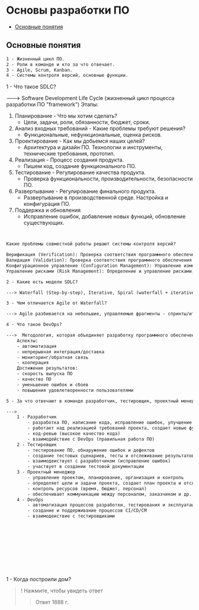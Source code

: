 # Основы разработки ПО

* [Основные понятия](#основные-понятия)

## <a id="основные-понятия">Основные понятия</a>

```txt
1 - Жизненный цикл ПО.
2 - Роли в команде и кто за что отвечает.
3 - Agile, Scrum, Kanban.
4 - Системы контроля версий, основные функции.
```

1 - Что такое SDLC?

---> Software Development Life Cycle (жизненный цикл процесса разработки ПО "framework")
Этапы:
1. Планирование - Что мы хотим сделать?
    - Цели, задачи, роли, обязанности, бюджет, сроки.
2. Анализ входных требований - Какие проблемы требуют решения?
    - Функциональные, нефункциональные, оценка рисков.
3. Проектирование - Как мы добьемся наших целей?
    - Архитектура и дизайн ПО. Технологии и инструменты, технические требования, прототип.
4. Реализация - Процесс создания продукта.
    - Пишем код, создание функционального ПО.
5. Тестирование - Регулирование качества продукта.
    - Проверка функциональности, производительности, безопасности ПО.
6. Развертывание - Регулирование финального продукта.
    - Развертывание в производственной среде. Настройка и конфигурация ПО.
7. Поддержка и обновления
    - Исправление ошибок, добавление новых функций, обновление существующих.

```txt


Какие проблемы совместной работы решают системы контроля версий?

Верификация (Verification): Проверка соответствия программного обеспечения требованиям и спецификациям.
Валидация (Validation): Проверка соответствия программного обеспечения ожиданиям и потребностям пользователей.
Конфигурационное управление (Configuration Management): Управление изменениями в программном обеспечении и его компонентах.
Управление рисками (Risk Management): Определение и управление рисками, связанными с разработкой программного обеспечения.
```

```txt
2 - Какие есть модели SDLC?

---> Waterfall (Step-by-step), Iterative, Spiral (waterfall + iterative), Agile-model, V-model, Scrum, Kanban.
```

```txt
3 - Чем отличается Agile от Waterfall?

---> Agile разбивается на небольшие, управляемые фрагменты - спринты/итерации. Гибкость и корректируемость, в том числе ошибки. Постоянное взаимодействие - обратная связь. Agile проект более неопределенен, нет постоянных четких требований. Waterfall прямолинеен и следует четкой стратегии.
```

```txt
4 - Что такое DevOps?

--->  Методология, которая объединяет разработку программного обеспечения (Development) и эксплуатацию (Operations) в единый процесс. Основная цель DevOps - улучшить сотрудничество и автоматизацию между этими двумя группами, чтобы ускорить выпуск программного обеспечения и повысить его качество.
    Аспекты:
    - автоматизация
    - непрерывная интеграция/доставка
    - мониторинг/обратная связь
    - кооперация
    Достижение результатов:
    - скорость выпуска ПО
    - качество ПО
    - уменьшение ошибок и сбоев
    - повышения удовлетворенности пользователями
```

```txt
5 - За что отвечают в команде разработчик, тестировщик, проектный менеджер, Devops-инженер (инженер по автоматизации), системный администратор (инженер по эксплуатации)?

--->
    1 - Разработчик
        - разработка ПО, написание кода, исправление ошибок, улучшение кода
        - работает над реализацией требований проекта, создает новые функции
        - код-ревью (высокое качество кода)
        - взаимодействие с DevOps (правильная работа ПО)
    2 - Тестировщик
        - тестирование ПО, обнаружение ошибок и дефектов 
        - создание тестовых сценариев, тесты и отслеживание результатов
        - взаимодеиствует с разработчиком (исправление ошибок)
        - участвует в создании тестовой документации
    3 - Проектный менеджер
        - управление проектом, планирование, организация и контроль
        - определяет цели и задачи проекта, создает план проекта и отслеживание прогресса
        - контроль ресурсов (время, бюджет, персонал)
        - обеспечивает коммуникацию между персоналом, заказчиком и др. сторонами 
    4 - DevOps
        - автоматизация процессов разработки, тестирования и эксплуатации ПО
        - создание и поддерживание процессов CI/CD/CM
        - взаимодеиствие с тестировщиками
```

```txt

```

```txt

```

```txt

```

```txt

```

```txt

```

```txt

```

```txt

```

```txt

```

```txt

```

```txt

```

1 - Когда построили дом?

> ! Нажмите, чтобы увидеть ответ
> > Ответ 1888 г.
